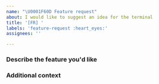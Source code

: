 ```yaml
---
name: "\U0001F60D Feature request"
about: I would like to suggest an idea for the terminal
title: '[FR] '
labels: 'feature-request :heart_eyes:'
assignees: ''

---
```

<!-- Please fill all fields of this template do not ignore them -->
### Describe the feature you'd like
<!-- Add a description of the feature you have in mind. -->


### Additional context
<!--
Please add any notes in a single line that explains this further information in
terms that a user can understand.
-->
